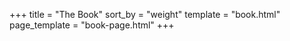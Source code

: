 +++
title = "The Book"
sort_by = "weight"
template = "book.html"
page_template = "book-page.html"
+++
